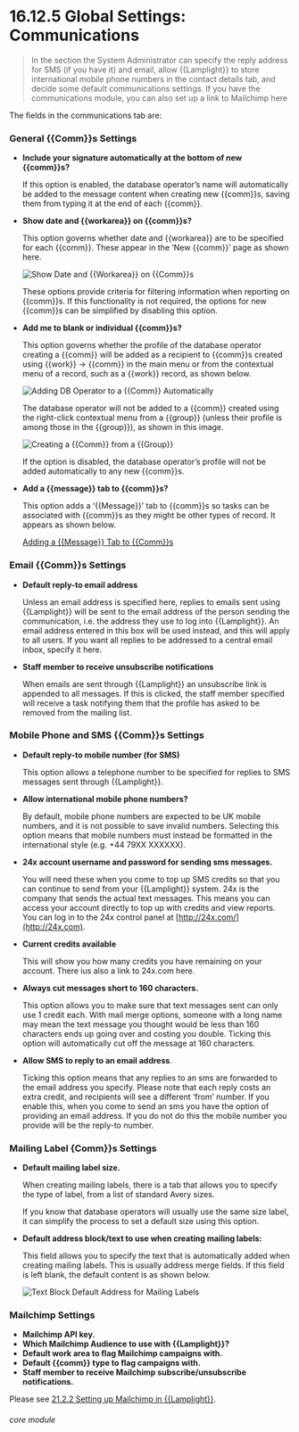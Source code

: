 # 16.12.5 Global Settings: Communications

> In the section the System Administrator can specify the reply address for SMS (if you have it) and email, allow {{Lamplight}} to store international mobile phone numbers in the contact details tab, and decide some default communications settings. If you have the communications module, you can also set up a link to Mailchimp here



The fields in the communications tab are:

### General {{Comm}}s Settings

- **Include your signature automatically at the bottom of new {{comm}}s?**

  If this option is enabled, the database operator’s name will automatically be added to the message content when creating new {{comm}}s, saving them from typing it at the end of each {{comm}}.
  
- **Show date and {{workarea}} on {{comm}}s?**

   This option governs whether date and {{workarea}} are to be specified for each {{comm}}. These appear in the ‘New {{comm}}’ page as shown here.
   
   ![Show Date and {{Workarea}} on {{Comm}}s](16.12.5a.png)
 
   These options provide criteria for filtering information when reporting on {{comm}}s. If this functionality is not required, the options for new {{comm}}s can be simplified by disabling this option.

- **Add me to blank or individual {{comm}}s?**

   This option governs whether the profile of the database operator creating a {{comm}} will be added as a recipient to {{comm}}s created using {{work}} -> {{comm}} in the main menu or from the contextual menu of a record, such as a {{work}} record, as shown below.
   
   ![Adding DB Operator to a {{Comm}} Automatically](16.12.5b.png)
 
   The database operator will not be added to a {{comm}} created using the right-click contextual menu from a {{group}} (unless their profile is among those in the {{group}}), as shown in this image.
   
   ![Creating a {{Comm}} from a {{Group}}](16.12.5c.png)
 
   If the option is disabled, the database operator’s profile will not be added automatically to any new {{comm}}s.
   
- **Add a {{message}} tab to {{comm}}s?**

   This option adds a ‘{{Message}}’ tab to {{comm}}s so tasks can be associated with {{comm}}s as they might be other types of record. It appears as shown below.
   
   [Adding a {{Message}} Tab to {{Comm}}s](16.12.5d.png)
 
 
 ### Email {{Comm}}s Settings
 
- **Default reply-to email address**

   Unless an email address is specified here, replies to emails sent using {{Lamplight}} will be sent to the email address of the person sending the communication, i.e. the address they use to log into {{Lamplight}}. An email address entered in this box will be used instead, and this will apply to all users. If you want all replies to be addressed to a central email inbox, specify it here.
   
- **Staff member to receive unsubscribe notifications**

   When emails are sent through {{Lamplight}} an unsubscribe link is appended to all messages. If this is clicked, the staff member specified will receive a task notifying them that the profile has asked to be removed from the mailing list.
   

### Mobile Phone and SMS {{Comm}}s Settings
   
- **Default reply-to mobile number (for SMS)**

   This option allows a telephone number to be specified for replies to SMS messages sent through {{Lamplight}}.

- **Allow international mobile phone numbers?**

   By default, mobile phone numbers are expected to be UK mobile numbers, and it is not possible to save invalid numbers. Selecting this option means that mobile numbers must instead be formatted in the international style (e.g. +44 79XX XXXXXX).
   
- **24x account username and password for sending sms messages.**

   You will need these when you come to top up SMS credits so that you can continue to send from your {{Lamplight}} system. 24x is the company that sends the actual text messages. This means you can access your account directly to top up with credits and view reports. You can log in to the 24x control panel at [http://24x.com/](http://24x.com).
   
- **Current credits available**

   This will show you how many credits you have remaining on your account. There ius also a link to 24x.com here.
   
- **Always cut messages short to 160 characters.**
   
   This option allows you to make sure that text messages sent can only use 1 credit each. With mail merge options, someone with a long name may mean the text message you thought would be less than 160 characters ends up going over and costing you double. Ticking this option will automatically cut off the message at 160 characters.
   
- **Allow SMS to reply to an email address**.

   Ticking this option means that any replies to an sms are forwarded to the email address you specify. Please note that each reply costs an extra credit, and recipients will see a different ‘from’ number. If you enable this, when you come to send an sms you have the option of providing an email address. If you do not do this the mobile number you provide will be the reply-to number.
   

### Mailing Label {Comm}}s Settings

- **Default mailing label size.**

   When creating mailing labels, there is a tab that allows you to specify the type of label, from a list of standard Avery sizes.
 
   If you know that database operators will usually use the same size label, it can simplify the process to set a default size using this option.

- **Default address block/text to use when creating mailing labels:**

   This field allows you to specify the text that is automatically added when creating mailing labels. This is usually address merge fields. If this field is left blank, the default content is as shown below.
   
   ![Text Block Default Address for Mailing Labels](16.12.5e.png)
   
   
### Mailchimp Settings

- **Mailchimp API key.**
- **Which Mailchimp Audience to use with {{Lamplight}}?**
- **Default work area to flag Mailchimp campaigns with.**
- **Default {{comm}} type to flag campaigns with.**
- **Staff member to receive Mailchimp subscribe/unsubscribe notifications.**

Please see [21.2.2 Setting up Mailchimp in {{Lamplight}}](/help/index/p/21.2.2).
   
   
    
 ###### core module
